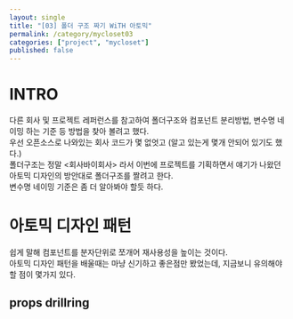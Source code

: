 ```yaml
---
layout: single
title: "[03] 폴더 구조 짜기 WiTH 아토믹"
permalink: /category/mycloset03
categories: ["project", "mycloset"]
published: false
---
```


# INTRO

다른 회사 및 프로젝트 레퍼런스를 참고하여 폴더구조와 컴포넌트 분리방법, 변수명 네이밍 하는 기준 등 방법을 찾아 볼려고 했다.  
우선 오픈소스로 나와있는 회사 코드가 몇 없엇고 (알고 있는게 몇개 안되어 있기도 했다.)  
폴더구조는 정말 <회사바이회사> 라서 이번에 프로젝트를 기획하면서 얘기가 나왔던 아토믹 디자인의 방안대로 폴더구조를 짤려고 한다.  
변수명 네이밍 기준은 좀 더 알아봐야 할듯 하다.

# 아토믹 디자인 패턴

쉽게 말해 컴포넌트를 분자단위로 쪼개어 재사용성을 높이는 것이다.  
아토믹 디자인 패턴을 배울때는 마냥 신기하고 좋은점만 봤었는데, 지금보니 유의해야 할 점이 몇가지 있다.

## props drillring
